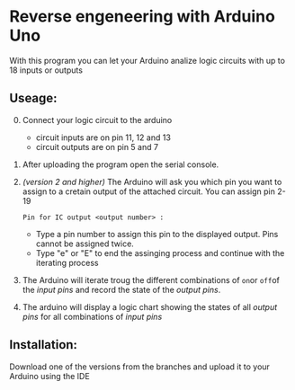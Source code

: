 <!--
author:   Björn Schnabel

email:    bjoern-uwe.schnabel@tu-freiberg.de

version:  0.0.1

language: en

narrator: English Female

comment:  Documentation for the reverse engeneering program for Arduino Uno

@btn:     <span class="lia-icon"><lia-keep>@0</lia-keep></span>

import:   LiaTemplates/mec2/blob/main/README.md

-->

# Reverse engeneering with Arduino Uno 

With this program you can let your Arduino analize logic circuits with up to 18 inputs or outputs

## Useage:

0. Connect your logic circuit to the arduino 
    
    + circuit inputs are on pin 11, 12 and 13
    + circuit outputs are on pin 5 and 7

1. After uploading the program open the serial console.

2. _(version 2 and higher)_ The Arduino will ask you which pin you want to assign to a cretain output of the attached circuit. You can assign pin 2-19

    `Pin for IC output <output number> :`

    + Type a pin number to assign this pin to the displayed output. Pins cannot be assigned twice.
    + Type "e" or "E" to end the assinging process and continue with the iterating process

3. The Arduino will iterate troug the different combinations of `on`or `off`of the _input pins_ and record the state of the _output pins_.

4. The arduino will display a logic chart showing the states of all _output pins_ for all combinations of _input pins_

## Installation:

Download one of the versions from the branches and upload it to your Arduino using the IDE
